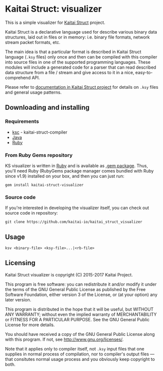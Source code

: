 # Kaitai Struct: visualizer

This is a simple visualizer for [Kaitai Struct](https://github.com/kaitai-io/kaitai_struct) project.

Kaitai Struct is a declarative language used for describe various
binary data structures, laid out in files or in memory: i.e. binary
file formats, network stream packet formats, etc.

The main idea is that a particular format is described in Kaitai
Struct language (`.ksy` files) only once and then can be compiled with
this compiler into source files in one of the supported programming
languages. These modules will include a generated code for a parser
that can read described data structure from a file / stream and give
access to it in a nice, easy-to-comprehend API.

Please refer to [documentation in Kaitai Struct project](https://github.com/kaitai-io/kaitai_struct)
for details on `.ksy` files and general usage patterns.

## Downloading and installing

### Requirements
- [ksc](http://kaitai.io/#quick-start) - kaitai-struct-compiler
- [Java](https://openjdk.java.net/install/) 
- [Ruby](https://www.ruby-lang.org/)

### From Ruby Gems repository

KS visualizer is written in [Ruby](https://www.ruby-lang.org/) and is
available as
[.gem package](https://rubygems.org/gems/kaitai-struct-visualizer). Thus,
you'll need Ruby (RubyGems package manager comes bundled with Ruby
since v1.9) installed on your box, and then you can just run:

```shell
gem install kaitai-struct-visualizer
```

### Source code

If you're interested in developing the visualizer itself, you can check
out source code in repository:

    git clone https://github.com/kaitai-io/kaitai_struct_visualizer

## Usage

`ksv <binary-file> <ksy-file>...|<rb-file>`

## Licensing

Kaitai Struct visualizer is copyright (C) 2015-2017 Kaitai Project.

This program is free software: you can redistribute it and/or modify
it under the terms of the GNU General Public License as published by
the Free Software Foundation, either version 3 of the License, or (at
your option) any later version.

This program is distributed in the hope that it will be useful, but
WITHOUT ANY WARRANTY; without even the implied warranty of
MERCHANTABILITY or FITNESS FOR A PARTICULAR PURPOSE.  See the GNU
General Public License for more details.

You should have received a copy of the GNU General Public License
along with this program.  If not, see <http://www.gnu.org/licenses/>.

Note that it applies only to compiler itself, not `.ksy` input files
that one supplies in normal process of compilation, nor to compiler's
output files — that consitutes normal usage process and you obviously
keep copyright to both.
